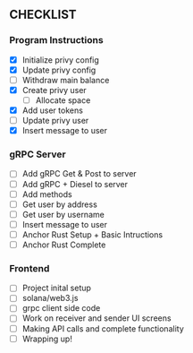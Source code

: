 ## CHECKLIST

### Program Instructions
- [x]  Initialize privy config
- [x]  Update privy config
- [ ]  Withdraw main balance
- [x]  Create privy user
    - [ ]  Allocate space
- [x]  Add user tokens
- [ ]  Update privy user
- [x]  Insert message to user
  
### gRPC Server
- [ ]  Add gRPC Get & Post to server
- [ ]  Add gRPC + Diesel to server
- [ ]  Add methods
  - [ ]  Get user by address
  - [ ]  Get user by username
  - [ ]  Insert message to user
- [ ]  Anchor Rust Setup + Basic Intructions
- [ ]  Anchor Rust Complete

### Frontend
- [ ]  Project inital setup
  - [ ]  solana/web3.js
  - [ ]  grpc client side code
- [ ] Work on receiver and sender UI screens
- [ ] Making API calls and complete functionality
- [ ] Wrapping up!
